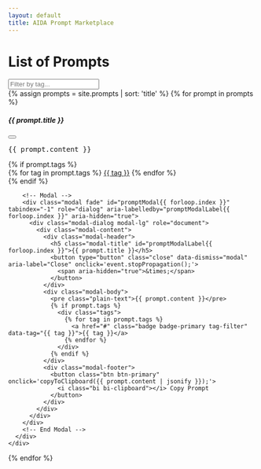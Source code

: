 ```yaml
---
layout: default
title: AIDA Prompt Marketplace
---
```


<h1 class="my-4 text-center">List of Prompts</h1>

<!-- Search Input -->
<div class="input-group mb-3">
  <input type="text" id="searchInput" class="form-control" placeholder="Filter by tag..." onkeyup="filterPrompts()">
  <div class="input-group-append">
    <span class="input-group-text"><i class="bi bi-search"></i></span>
  </div>
</div>

<!-- Prompts Grid -->
<div class="row">
  {% assign prompts = site.prompts | sort: 'title' %}
  {% for prompt in prompts %}
    <div class="col-md-4 mb-4">
      <div class="prompt-box" data-toggle="modal" data-target="#promptModal{{ forloop.index }}">
        <div class="prompt-content">
          <h5 class="mb-1">{{ prompt.title }}</h5>
          <!-- Copy button with icon -->
          <button class="btn btn-outline-secondary btn-sm float-right" onclick='copyToClipboard({{ prompt.content | jsonify }}); event.stopPropagation();' title="Copy Prompt">
            <i class="bi bi-clipboard"></i>
          </button>
          <pre class="plain-text">{{ prompt.content }}</pre>
          {% if prompt.tags %}
            <div class="tags">
              {% for tag in prompt.tags %}
                <a href="#" class="badge badge-primary tag-filter" data-tag="{{ tag }}" onclick="event.stopPropagation();">{{ tag }}</a>
              {% endfor %}
            </div>
          {% endif %}
        </div>

        <!-- Modal -->
        <div class="modal fade" id="promptModal{{ forloop.index }}" tabindex="-1" role="dialog" aria-labelledby="promptModalLabel{{ forloop.index }}" aria-hidden="true">
          <div class="modal-dialog modal-lg" role="document">
            <div class="modal-content">
              <div class="modal-header">
                <h5 class="modal-title" id="promptModalLabel{{ forloop.index }}">{{ prompt.title }}</h5>
                <button type="button" class="close" data-dismiss="modal" aria-label="Close" onclick='event.stopPropagation();'>
                  <span aria-hidden="true">&times;</span>
                </button>
              </div>
              <div class="modal-body">
                <pre class="plain-text">{{ prompt.content }}</pre>
                {% if prompt.tags %}
                  <div class="tags">
                    {% for tag in prompt.tags %}
                      <a href="#" class="badge badge-primary tag-filter" data-tag="{{ tag }}">{{ tag }}</a>
                    {% endfor %}
                  </div>
                {% endif %}
              </div>
              <div class="modal-footer">
                <button class="btn btn-primary" onclick='copyToClipboard({{ prompt.content | jsonify }});'>
                  <i class="bi bi-clipboard"></i> Copy Prompt
                </button>
              </div>
            </div>
          </div>
        </div>
        <!-- End Modal -->
      </div>
    </div>
  {% endfor %}
</div>

<!-- JavaScript Functions -->
<script>
  // Copy to Clipboard function with Toast notification
  function copyToClipboard(text) {
    navigator.clipboard.writeText(text).then(function() {
      $('#copyToast').toast('show');
    }, function(err) {
      alert('Could not copy text: ', err);
    });
  }

  // Filter Prompts based on input
  function filterPrompts() {
    var input = document.getElementById('searchInput').value.toLowerCase().trim();
    var filters = input.split(',').map(function(item) { return item.trim(); }).filter(Boolean);
    var prompts = document.getElementsByClassName('prompt-box');

    for (var i = 0; i < prompts.length; i++) {
      var tags = prompts[i].querySelector('.tags') ? prompts[i].querySelector('.tags').innerText.toLowerCase() : '';
      var match = filters.every(function(filter) {
        return tags.includes(filter);
      });

      if (match || filters.length === 0) {
        prompts[i].parentElement.style.display = "";
      } else {
        prompts[i].parentElement.style.display = "none";
      }
    }
  }

  // Add event listeners to tags for filtering
  document.addEventListener('DOMContentLoaded', function() {
    var tagLinks = document.getElementsByClassName('tag-filter');
    Array.prototype.forEach.call(tagLinks, function(link) {
      link.addEventListener('click', function(e) {
        e.preventDefault();
        e.stopPropagation();
        document.getElementById('searchInput').value = e.target.getAttribute('data-tag');
        filterPrompts();
      });
    });
  });
</script>